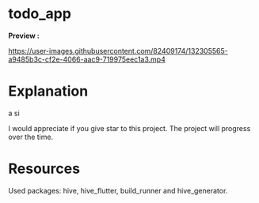 # todo_app
**Preview :**


https://user-images.githubusercontent.com/82409174/132305565-a9485b3c-cf2e-4066-aac9-719975eec1a3.mp4


# Explanation
a si

I would appreciate if you give star to this project.
The project will progress over the time.

# Resources

Used packages:
  hive,
  hive_flutter,
  build_runner and
  hive_generator.
